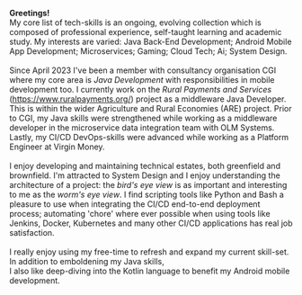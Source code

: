 <b>Greetings!</b>
<br/>
My core list of tech-skills is an ongoing, evolving collection which is composed of professional
experience, self-taught learning and academic study. My interests are varied: Java Back-End Development; 
Android Mobile App Development; Microservices; Gaming; Cloud Tech; Ai; System Design.
<br/>
<br/>
Since April 2023 I've been a member with consultancy organisation CGI where my core area is *Java Development* with 
responsibilities in mobile development too. I currently work on the *Rural Payments and Services* 
(https://www.ruralpayments.org/) project as a middleware Java Developer. This is within the wider Agriculture and Rural 
Economies (ARE) project. Prior to CGI, my Java skills were strengthened while working as a middleware developer in the 
microservice data integration team with OLM Systems. Lastly, my CI/CD DevOps-skills were advanced while working as a 
Platform Engineer at Virgin Money.
<br />
<br />
I enjoy developing and maintaining technical estates, both greenfield and brownfield. I'm attracted to System Design and 
I enjoy understanding the architecture of a project: the *bird's eye view* is as important and interesting to me as the 
*worm's eye view*. I find scripting tools like Python and Bash a pleasure to use when integrating the CI/CD 
end-to-end deployment process; automating 'chore' where ever possible when using tools like Jenkins, Docker, 
Kubernetes and many other CI/CD applications has real job satisfaction.
<br />
<br />
I really enjoy using my free-time to refresh and expand my current skill-set. In addition to emboldening my Java skills,  
I also like deep-diving into the Kotlin language to benefit my Android mobile development.


